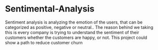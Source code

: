 # Sentimental-Analysis
Sentiment analysis is analyzing the emotion of the users, that can be categorized as positive, negative or neutral.. The reason behind we taking this is every company is trying to understand the sentiment of their customers whether the customers are happy, or not. This project could show a path to reduce customer churn

